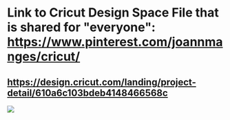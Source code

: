 # Link to Cricut Design Space File that is shared for "everyone": https://www.pinterest.com/joannmanges/cricut/

## https://design.cricut.com/landing/project-detail/610a6c103bdeb4148466568c

<img src="https://github.com/GadgetAngel/Cricut_Voron_Logos/blob/main/images/QueenWithPlainVoronLogo.png?raw=true" />